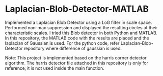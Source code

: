 # Laplacian-Blob-Detector-MATLAB
Implemented a Laplacian Blob Detector using a LoG filter in scale space. Performed non-max suppression and displayed the resulting circles at their characteristic scales. I tried this Blob detector in both Python and MATLAB. In this repository, the MATLAB code with the results are placed and the laplacian of Gaussian is used. For the python code, refer Laplacian-Blob-Detector repository where difference of gaussian is used.

Note: This project is implemented based on the harris corner detector algorithm. The harris detector file attached in this repository is only for reference; it is not used inside the main function.
